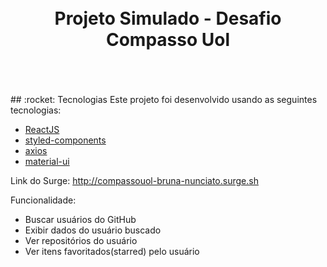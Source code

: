 <h1 align="center">
    <br>
    Projeto Simulado - Desafio Compasso Uol
</h1>
<br/>
<br/>


<br/>
## :rocket: Tecnologias
Este projeto foi desenvolvido usando as seguintes tecnologias:

- [ReactJS](https://reactjs.org/)
- [styled-components](https://www.styled-components.com/)
- [axios](https://github.com/axios/axios)
- [material-ui](https://material-ui.com/pt/)

Link do Surge: http://compassouol-bruna-nunciato.surge.sh


Funcionalidade:
- Buscar usuários do GitHub
- Exibir dados do usuário buscado
- Ver repositórios do usuário
- Ver itens favoritados(starred) pelo usuário
